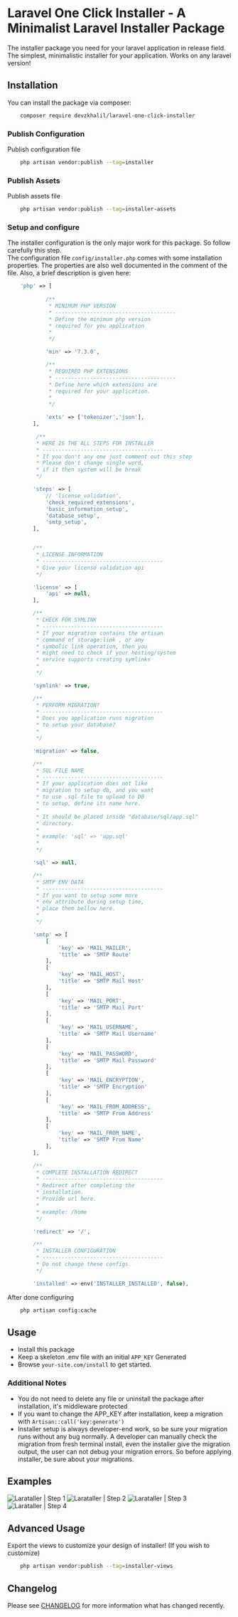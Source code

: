 # Laravel One Click Installer - A Minimalist Laravel Installer Package

The installer package you need for your laravel application in release field. The simplest, minimalistic installer for your application. Works on any laravel version!

## Installation

You can install the package via composer:

``` bash
    composer require devzkhalil/laravel-one-click-installer
```

### Publish Configuration

Publish configuration file

```bash
    php artisan vendor:publish --tag=installer
```

### Publish Assets

Publish assets file

```bash
    php artisan vendor:publish --tag=installer-assets
```

### Setup and configure

The installer configuration is the only major work for this package. So follow carefully this step.  
The configuration file ``config/installer.php`` comes with some installation properties. The properties are also well documented in the comment of the file. Also, a brief description is given here:

```php
    'php' => [
        
            /**
             * MINIMUM PHP VERSION
             * --------------------------------------
             * Define the minimum php version 
             * required for you application
             * 
             */

            'min' => '7.3.0',

            /**
             * REQUIRED PHP EXTENSIONS
             * --------------------------------------
             * Define here which extensions are
             * required for your application.
             * 
             */

            'exts' => ['tokenizer','json'],
        ],

         /**
         * HERE IS THE ALL STEPS FOR INSTALLER
         * --------------------------------------
         * If you don't any one just comment out this step
         * Please don't change single word, 
         * if it then system will be break
         */

        'steps' => [
            // 'license_validation',
            'check_required_extensions',
            'basic_information_setup',
            'database_setup',
            'smtp_setup',
        ],


        /**
         * LICENSE INFORMATION
         * --------------------------------------
         * Give your license validation api 
         */

        'license' => [
            'api' => null,
        ],

        /**
         * CHECK FOR SYMLINK
         * --------------------------------------
         * If your migration contains the artisan
         * command of storage:link , or any 
         * symbolic link operation, then you 
         * might need to check if your hosting/system
         * service supports creating symlinks
         * 
         */

        'symlink' => true,

        /**
         * PERFORM MIGRATION?
         * --------------------------------------
         * Does you application runs migration 
         * to setup your database?
         * 
         */

        'migration' => false,

        /**
         * SQL FILE NAME
         * --------------------------------------
         * If your application does not like
         * migration to setup db, and you want
         * to use .sql file to upload to DB
         * to setup, define its name here.
         * 
         * It should be placed inside "database/sql/app.sql"
         * directory.
         * 
         * example: 'sql' => 'app.sql'
         * 
         */

        'sql' => null,

        /**
         * SMTP ENV DATA
         * --------------------------------------
         * If you want to setup some more 
         * env attribute during setup time,
         * place them bellow here.
         * 
         */

        'smtp' => [
            [
                'key' => 'MAIL_MAILER',
                'title' => 'SMTP Route'
            ],
            [
                'key' => 'MAIL_HOST',
                'title' => 'SMTP Mail Host'
            ],
            [
                'key' => 'MAIL_PORT',
                'title' => 'SMTP Mail Port'
            ],
            [
                'key' => 'MAIL_USERNAME',
                'title' => 'SMTP Mail Username'
            ],
            [
                'key' => 'MAIL_PASSWORD',
                'title' => 'SMTP Mail Password'
            ],
            [
                'key' => 'MAIL_ENCRYPTION',
                'title' => 'SMTP Encryption'
            ],
            [
                'key' => 'MAIL_FROM_ADDRESS',
                'title' => 'SMTP From Address'
            ],
            [
                'key' => 'MAIL_FROM_NAME',
                'title' => 'SMTP From Name'
            ],
        ],

        /**
         * COMPLETE INSTALLATION REDIRECT
         * --------------------------------------
         * Redirect after completing the 
         * installation.
         * Provide url here.
         * 
         * example: /home
         */

        'redirect' => '/',

        /**
         * INSTALLER CONFIGURATION 
         * --------------------------------------
         * Do not change these configs.
         */

        'installed' => env('INSTALLER_INSTALLED', false),
```


After done configuring
```bash
    php artisan config:cache
```

## Usage

- Install this package
- Keep a skeleton .env file with an initial ``APP_KEY`` Generated
- Browse ``your-site.com/install`` to get started.

### Additional Notes
- You do not need to delete any file or uninstall the package after installation, it's middleware protected
- If you want to change the APP_KEY after installation, keep a migration with ``Artisan::call('key:generate')``
- Installer setup is always developer-end work, so be sure your migration runs without any bug normally. A developer can manually check the migration from fresh terminal install, even the installer give the migration output, the user can not debug your migration errors. So before applying installer, be sure about your migrations.

## Examples 
![Larataller | Step 1](examples/step1.png)
![Larataller | Step 2](examples/step2.png)
![Larataller | Step 3](examples/step3.png)
![Larataller | Step 4](examples/step4.png)

## Advanced Usage

Export the views to customize your design of installer! (If you wish to customize)

```bash
    php artisan vendor:publish --tag=installer-views
```

## Changelog

Please see [CHANGELOG](CHANGELOG.md) for more information what has changed recently.
